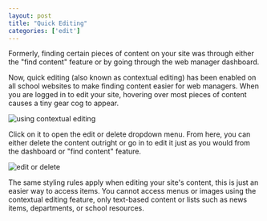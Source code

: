 ```yaml
---
layout: post
title: "Quick Editing"
categories: ['edit']
---
```


Formerly, finding certain pieces of content on your site was through either the "find content" feature or by going through the web manager dashboard.

Now, quick editing (also known as contextual editing) has been enabled on all school websites to make finding content easier for web managers. When you are logged in to edit your site, hovering over most pieces of content causes a tiny gear cog to appear.

![using contextual editing](/schoolsites-help/images/pages/using-contexutal-editing.png)

Click on it to open the edit or delete dropdown menu. From here, you can either delete the content outright or go in to edit it just as you would from the dashboard or "find content" feature.

![edit or delete](/schoolsites-help/images/pages/edit-delete.png)

The same styling rules apply when editing your site's content, this is just an easier way to access items. You cannot access menus or images using the contextual editing feature, only text-based content or lists such as news items, departments, or school resources.
